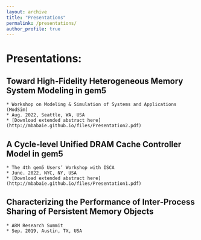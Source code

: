 ```yaml
---
layout: archive
title: "Presentations"
permalink: /presentations/
author_profile: true
---
```




# Presentations:

## Toward High-Fidelity Heterogeneous Memory System Modeling in gem5

	* Workshop on Modeling & Simulation of Systems and Applications (ModSim)
	* Aug. 2022, Seattle, WA, USA
	* [Download extended abstract here](http://mbabaie.github.io/files/Presentation2.pdf)
	
## A Cycle-level Unified DRAM Cache Controller Model in gem5

	* The 4th gem5 Users’ Workshop with ISCA
	* June. 2022, NYC, NY, USA
	* [Download extended abstract here](http://mbabaie.github.io/files/Presentation1.pdf)
	
## Characterizing the Performance of Inter-Process Sharing of Persistent Memory Objects

	* ARM Research Summit
	* Sep. 2019, Austin, TX, USA
